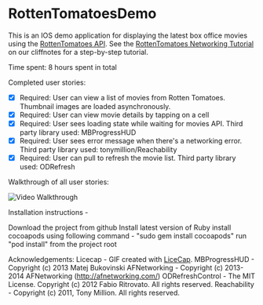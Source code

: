RottenTomatoesDemo
==================


This is an IOS demo application for displaying the latest box office movies using the [RottenTomatoes API](http://www.rottentomatoes.com/). See the [RottenTomatoes Networking Tutorial](http://guides.thecodepath.com/android/RottenTomatoes-Networking-Tutorial) on our cliffnotes for a step-by-step tutorial.

Time spent: 8 hours spent in total

Completed user stories:

 * [x] Required: User can view a list of movies from Rotten Tomatoes.  Thumbnail images are loaded asynchronously.
 * [x] Required: User can view movie details by tapping on a cell
 * [x] Required: User sees loading state while waiting for movies API. Third party library used: MBProgressHUD
 * [x] Required: User sees error message when there's a networking error. Third party library used: tonymillion/Reachability
 * [x] Required: User can pull to refresh the movie list. Third party library used: ODRefresh

Walkthrough of all user stories:

![Video Walkthrough](rotten_tomatoes_demo.gif)

Installation instructions -

Download the project from github
Install latest version of Ruby
install cocoapods using following command - "sudo gem install cocoapods"
run "pod install" from the project root

Acknowledgements:
Licecap - GIF created with [LiceCap](http://www.cockos.com/licecap/).
MBProgressHUD - Copyright (c) 2013 Matej Bukovinski
AFNetworking - Copyright (c) 2013-2014 AFNetworking (http://afnetworking.com/)
ODRefreshControl - The MIT License. Copyright (c) 2012 Fabio Ritrovato. All rights reserved.
Reachability - Copyright (c) 2011, Tony Million. All rights reserved.

